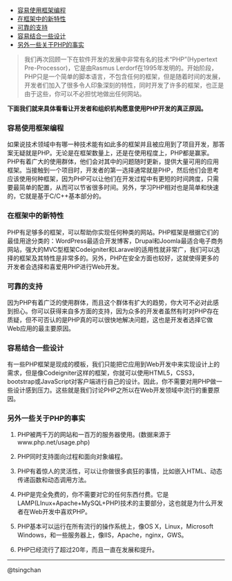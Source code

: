 <!-- TOC -->

- [容易使用框架编程](#容易使用框架编程)
- [在框架中的新特性](#在框架中的新特性)
- [可靠的支持](#可靠的支持)
- [容易结合一些设计](#容易结合一些设计)
- [另外一些关于PHP的事实](#另外一些关于php的事实)

<!-- /TOC -->

> 我们再次回顾一下在软件开发的发展中非常有名的技术“PHP”(Hypertext Pre-Processor)，它是由Rasmus Lerdorf在1995年发明的。开始阶段，PHP只是一个简单的脚本语言，不包含任何的框架，但是随着时间的发展，开发者们加入了很多令人印象深刻的特性，同时开发了许多的框架，也正是由于这些，你可以不必担忧地做出任何网站。

**下面我们就来具体看看让开发者和组织机构愿意使用PHP开发的真正原因。**


### 容易使用框架编程 ###

如果说技术领域中有哪一种技术能有如此多的框架并且被应用到了项目开发，那答案无疑就是PHP。无论是在框架数量上，还是在使用程度上，PHP都是赢家。PHP有着广大的使用群体，他们会对其中的问题随时更新，提供大量可用的应用框架。当接触到一个项目时，开发者的第一选择通常就是PHP，然后他们会思考应该使用何种框架，因为PHP可以让他们在开发过程中有更短的时间跨度，只需要最简单的配置，从而可以节省很多时间。另外，学习PHP相对也是简单和快速的，它就是基于C/C++基本部分的。

### 在框架中的新特性 ###

PHP有足够多的框架，可以帮助你实现任何种类的网站。PHP框架是根据它们的最佳用途分类的：WordPress最适合开发博客，Drupal和Joomla最适合电子商务网站，强大的MVC型框架Codeigniter和Laravel的适用性就非常广，我们可以选择的框架及其特性是非常多的。另外，PHP在安全方面也较好，这就使得更多的开发者会选择和喜爱用PHP进行Web开发。

### 可靠的支持 ###

因为PHP有着广泛的使用群体，而且这个群体有扩大的趋势，你大可不必对此感到担心。你可以获得来自多方面的支持，因为众多的开发者虽然有时对PHP存在质疑，但不可否认的是PHP真的可以很快地解决问题，这也是开发者选择它做Web应用的最主要原因。

### 容易结合一些设计 ###

有一些PHP框架是现成的模板，我们只能把它应用到Web开发中来实现设计上的需求，但是像Codeigniter这样的框架，你就可以使用HTML5，CSS3，bootstrap或JavaScript对客户端进行自己的设计。因此，你不需要对用PHP做一些设计感到压力。这些就是我们讨论PHP之所以在Web开发领域中流行的重要原因。

### 另外一些关于PHP的事实 ###

1. PHP被两千万的网站和一百万的服务器使用。(数据来源于www.php.net/usage.php)

2. PHP同时支持面向过程和面向对象编程。

3. PHP有着惊人的灵活性，可以让你做很多疯狂的事情，比如嵌入HTML、动态传递函数和动态调用方法。

4. PHP是完全免费的，你不需要对它的任何东西付费。它是LAMP(LInux+Apache+MySQL+PHP)技术的主要部分，这也就是为什么开发者在Web开发中喜欢PHP。

5. PHP基本可以运行在所有流行的操作系统上，像OS X，Linux，Microsoft Windows，和一些服务器上，像IIS，Apache，nginx，GWS。

6. PHP已经流行了超过20年，而且一直在发展和提升。


----------
@tsingchan